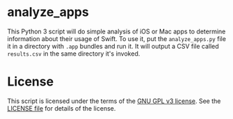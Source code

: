 # analyze_apps

This Python 3 script will do simple analysis of iOS or Mac apps to determine information about their usage of Swift. To use it, put the `analyze_apps.py` file it in a directory with `.app` bundles and run it. It will output a CSV file called `results.csv` in the same directory it's invoked.

# License

This script is licensed under the terms of the [GNU GPL v3 license](https://www.gnu.org/licenses/gpl-3.0.en.html). See the [LICENSE file](LICENSE) for details of the license.
